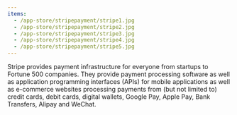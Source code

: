 ```yaml
---
items:
  - /app-store/stripepayment/stripe1.jpg
  - /app-store/stripepayment/stripe2.jpg
  - /app-store/stripepayment/stripe3.jpg
  - /app-store/stripepayment/stripe4.jpg
  - /app-store/stripepayment/stripe5.jpg
---
```


Stripe provides payment infrastructure for everyone from startups to Fortune 500 companies. They provide payment processing software as well as application programming interfaces (APIs) for mobile applications as well as e-commerce websites processing payments from (but not limited to) credit cards, debit cards, digital wallets, Google Pay, Apple Pay, Bank Transfers, Alipay and WeChat.
